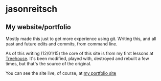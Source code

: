 # jasonreitsch

## My website/portfolio
Mostly made this just to get more experience using git.
Writing this, and all past and future edits and commits, from command line.

As of this writing (12/01/15) the core of this site is from my first
lessons at [Treehouse](https://teamtreehouse.com/ "Team Treehouse"). It's been modified, played with,
destroyed and rebuilt a few times, but that's the source of the original.

You can see the site live, of course, at [my portfolio site](http://www.jasonreitsch.com "My Site!")
